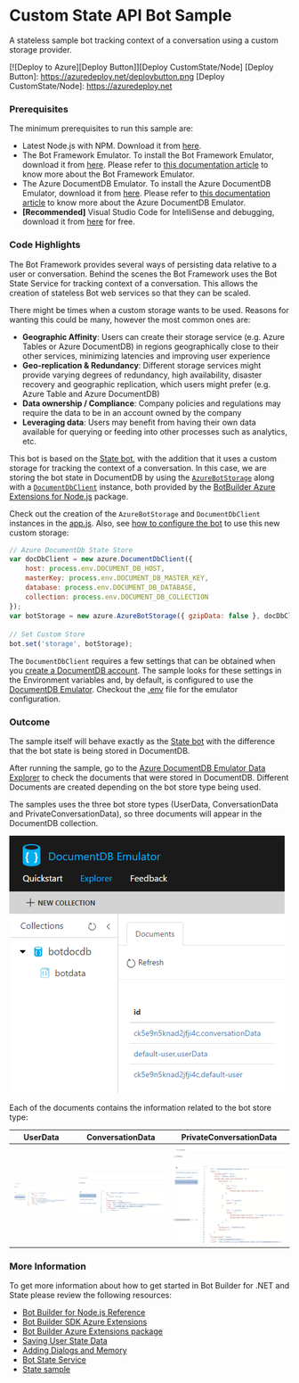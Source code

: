 # Custom State API Bot Sample

A stateless sample bot tracking context of a conversation using a custom storage provider.

[![Deploy to Azure][Deploy Button]][Deploy CustomState/Node]
[Deploy Button]: https://azuredeploy.net/deploybutton.png
[Deploy CustomState/Node]: https://azuredeploy.net

### Prerequisites

The minimum prerequisites to run this sample are:
* Latest Node.js with NPM. Download it from [here](https://nodejs.org/en/download/).
* The Bot Framework Emulator. To install the Bot Framework Emulator, download it from [here](https://aka.ms/bf-bc-emulator). Please refer to [this documentation article](https://docs.botframework.com/en-us/csharp/builder/sdkreference/gettingstarted.html#emulator) to know more about the Bot Framework Emulator.
* The Azure DocumentDB Emulator. To install the Azure DocumentDB Emulator, download it from [here](https://aka.ms/documentdb-emulator). Please refer to [this documentation article](https://docs.microsoft.com/en-us/azure/documentdb/documentdb-nosql-local-emulator) to know more about the Azure DocumentDB Emulator.
* **[Recommended]** Visual Studio Code for IntelliSense and debugging, download it from [here](https://code.visualstudio.com/) for free.

### Code Highlights

The Bot Framework provides several ways of persisting data relative to a user or conversation. Behind the scenes the Bot Framework uses the Bot State Service for tracking context of a conversation. This allows the creation of stateless Bot web services so that they can be scaled.

There might be times when a custom storage wants to be used. Reasons for wanting this could be many, however the most common ones are:

* **Geographic Affinity**: Users can create their storage service (e.g. Azure Tables or Azure DocumentDB) in regions geographically close to their other services, minimizing latencies and improving user experience
* **Geo-replication & Redundancy**: Different storage services might provide varying degrees of redundancy, high availability, disaster recovery and geographic replication, which users might prefer (e.g. Azure Table and Azure DocumentDB)
* **Data ownership / Compliance**: Company policies and regulations may require the data to be in an account owned by the company
* **Leveraging data**: Users may benefit from having their own data available for querying or feeding into other processes such as analytics, etc.

This bot is based on the [State bot](../core-State), with the addition that it uses a custom storage for tracking the context of a conversation. In this case, we are storing the bot state in DocumentDB by using the [`AzureBotStorage`](https://github.com/Microsoft/BotBuilder-Azure/blob/master/Node/src/AzureBotStorage.ts) along with a [`DocumentDbClient`](https://github.com/Microsoft/BotBuilder-Azure/blob/master/Node/src/DocumentDbClient.ts) instance, both provided by the [BotBuilder Azure Extensions for Node.js](https://www.npmjs.com/package/botbuilder-azure) package.

Check out the creation of the `AzureBotStorage` and `DocumentDbClient` instances in the [app.js](./app.js#L40-L47). Also, see [how to configure the bot](./app.js#L50) to use this new custom storage:

````JavaScript
// Azure DocumentDb State Store
var docDbClient = new azure.DocumentDbClient({
    host: process.env.DOCUMENT_DB_HOST,
    masterKey: process.env.DOCUMENT_DB_MASTER_KEY,
    database: process.env.DOCUMENT_DB_DATABASE,
    collection: process.env.DOCUMENT_DB_COLLECTION
});
var botStorage = new azure.AzureBotStorage({ gzipData: false }, docDbClient);

// Set Custom Store
bot.set('storage', botStorage);
````

The `DocumentDbClient` requires a few settings that can be obtained when you [create a DocumentDB account](https://docs.microsoft.com/en-us/azure/documentdb/documentdb-create-account). The sample looks for these settings in the Environment variables and, by default, is configured to use the [DocumentDB Emulator](https://docs.microsoft.com/en-us/azure/documentdb/documentdb-nosql-local-emulator). Checkout the [.env](./.env#L5-L9) file for the emulator configuration.

### Outcome

The sample itself will behave exactly as the [State bot](../core-State) with the difference that the bot state is being stored in DocumentDB.

After running the sample, go to the [Azure DocumentDB Emulator Data Explorer](https://localhost:8081/_explorer/index.html#) to check the documents that were stored in DocumentDB. Different Documents are created depending on the bot store type being used. 

The samples uses the three bot store types (UserData, ConversationData and PrivateConversationData), so three documents will appear in the DocumentDB collection.

![Sample Outcome](images/outcome.png)

Each of the documents contains the information related to the bot store type:

| UserData| ConversationData | PrivateConversationData |
|----------|-------|----------|
|![Custom State - User Data](images/outcome-userdata.png)|![Custom State - Conversation Data](images/outcome-conversationdata.png)|![Custom State - Private Conversation Data](images/outcome-privateconversationdata.png)|

### More Information

To get more information about how to get started in Bot Builder for .NET and State please review the following resources:
* [Bot Builder for Node.js Reference](https://docs.botframework.com/en-us/node/builder/overview/#navtitle)
* [Bot Builder SDK Azure Extensions](https://github.com/Microsoft/BotBuilder-Azure)
* [Bot Builder Azure Extensions package](https://npmjs.com/package/botbuilder-azure)
* [Saving User State Data](https://docs.botframework.com/en-us/core-concepts/userdata)
* [Adding Dialogs and Memory](https://docs.botframework.com/en-us/node/builder/guides/core-concepts/#adding-dialogs-and-memory)
* [Bot State Service](https://docs.botframework.com/en-us/csharp/builder/sdkreference/stateapi.html)
* [State sample](../core-State)

